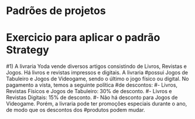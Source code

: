 # Padrões de projetos
#
#
# Exercicio para aplicar o padrão Strategy
#1) A livraria Yoda vende diversos artigos consistindo de Livros, Revistas e Jogos. Há livros e revistas impressos e digitais. A livraria #possui Jogos de Tabuleiro e Jogos de Videogame, sendo o último o jogo físico ou digital. No pagamento a vista, temos a seguinte política #de descontos: 
#- Livros, Revistas Físicos e Jogos de Tabuleiro: 30% de desconto. 
#- Livros e Revistas Digitais: 15% de desconto. 
#- Não há desconto para Jogos de Videogame. Porém, a livraria pode ter promoções especiais durante o ano, de modo que os descontos dos #produtos podem mudar. 

